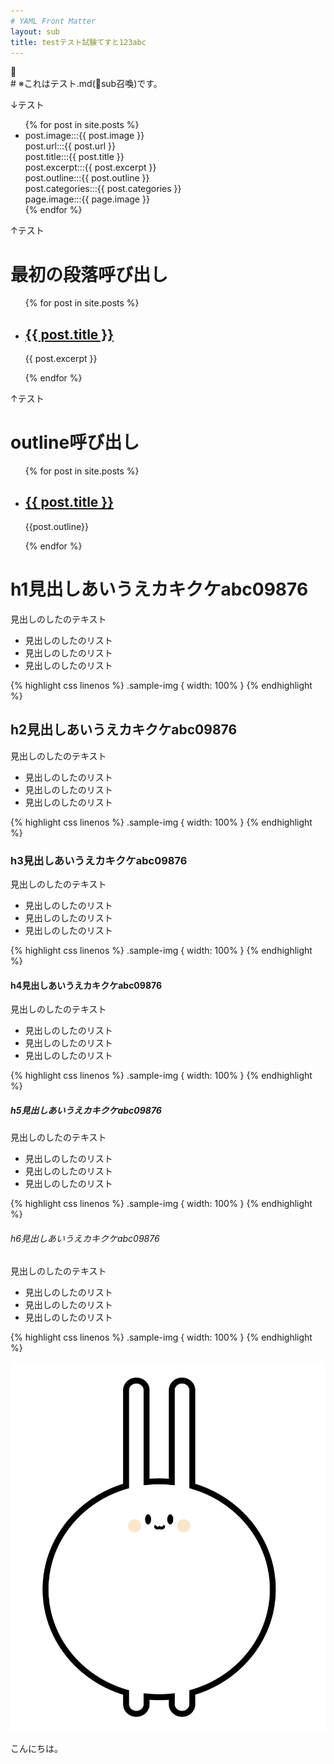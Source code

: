 ```yaml
---
# YAML Front Matter
layout: sub
title: testテスト試験てすと123abc
---
```


<div class="row">
  <div class="col-12">
# ※これはテスト.md(sub召喚)です。

↓テスト
<ul>
  {% for post in site.posts %}
    <li>
    post.image:::{{ post.image }}<br>
    post.url:::{{ post.url }}<br>
    post.title:::{{ post.title }}<br>
    post.excerpt:::{{ post.excerpt }}<br>
    post.outline:::{{ post.outline }}<br>
    post.categories:::{{ post.categories }}<br>
    page.image:::{{ page.image }}<br>
    </li>
  {% endfor %}
</ul>
↑テスト
<h1>最初の段落呼び出し</h1>

<ul>
  {% for post in site.posts %}
    <li>
      <h2><a href="{{ post.url }}">{{ post.title }}</a></h2>
      <p>{{ post.excerpt }}</p>
    </li>
  {% endfor %}
</ul>
↑テスト

<h1>outline呼び出し</h1>

<ul>
{% for post in site.posts %}
<li>
<h2><a href="{{ post.url }}">{{ post.title }}</a></h2>
<p>{{post.outline}}</p>
</li>
{% endfor %}
</ul>
</div></div>


# h1見出しあいうえカキクケabc09876

見出しのしたのテキスト

-   見出しのしたのリスト
-   見出しのしたのリスト
-   見出しのしたのリスト

{% highlight css linenos %}
.sample-img {
  width: 100%
}
{% endhighlight %}

## h2見出しあいうえカキクケabc09876

見出しのしたのテキスト

-   見出しのしたのリスト
-   見出しのしたのリスト
-   見出しのしたのリスト

{% highlight css linenos %}
.sample-img {
  width: 100%
}
{% endhighlight %}

### h3見出しあいうえカキクケabc09876

見出しのしたのテキスト

-   見出しのしたのリスト
-   見出しのしたのリスト
-   見出しのしたのリスト

{% highlight css linenos %}
.sample-img {
  width: 100%
}
{% endhighlight %}

#### h4見出しあいうえカキクケabc09876

見出しのしたのテキスト

-   見出しのしたのリスト
-   見出しのしたのリスト
-   見出しのしたのリスト

{% highlight css linenos %}
.sample-img {
  width: 100%
}
{% endhighlight %}

##### h5見出しあいうえカキクケabc09876

見出しのしたのテキスト

-   見出しのしたのリスト
-   見出しのしたのリスト
-   見出しのしたのリスト

{% highlight css linenos %}
.sample-img {
  width: 100%
}
{% endhighlight %}

###### h6見出しあいうえカキクケabc09876

見出しのしたのテキスト

-   見出しのしたのリスト
-   見出しのしたのリスト
-   見出しのしたのリスト

{% highlight css linenos %}
.sample-img {
  width: 100%
}
{% endhighlight %}

![poyo](/assets/img/poyo.png)

こんにちは。
